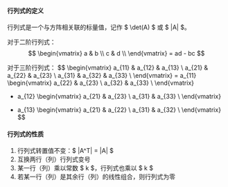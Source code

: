 #### 行列式的定义

行列式是一个与方阵相关联的标量值，记作 $ \det(A) $ 或 $ |A| $。

对于二阶行列式：
$$
\begin{vmatrix}
a & b \\
c & d \\
\end{vmatrix} = ad - bc
$$

对于三阶行列式：
$$
\begin{vmatrix}
a_{11} & a_{12} & a_{13} \\
a_{21} & a_{22} & a_{23} \\
a_{31} & a_{32} & a_{33} \\
\end{vmatrix} = 
a_{11}
\begin{vmatrix}
a_{22} & a_{23} \\
a_{32} & a_{33} \\
\end{vmatrix}
- a_{12}
\begin{vmatrix}
a_{21} & a_{23} \\
a_{31} & a_{33} \\
\end{vmatrix}
+ a_{13}
\begin{vmatrix}
a_{21} & a_{22} \\
a_{31} & a_{32} \\
\end{vmatrix}
$$

#### 行列式的性质

1. 行列式转置值不变：$ |A^T| = |A| $  
2. 互换两行（列）行列式变号  
3. 某一行（列）乘以常数 $ k $，行列式也乘以 $ k $  
4. 若某一行（列）是其余行（列）的线性组合，则行列式为零  